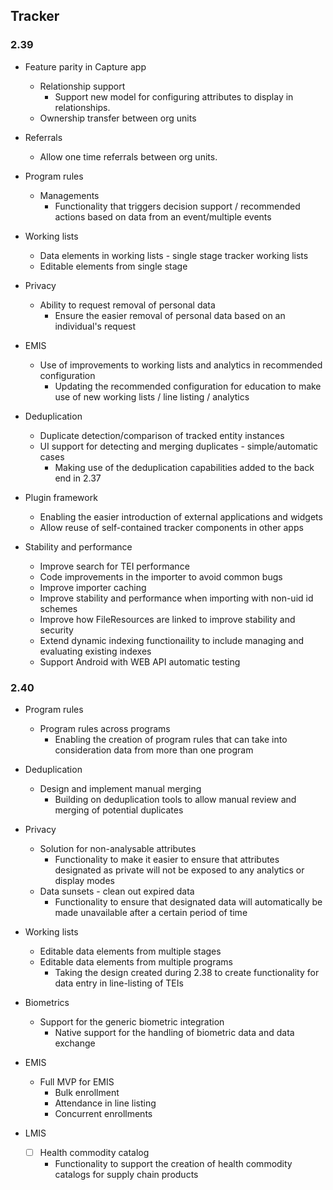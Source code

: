## Tracker

### 2.39

-   Feature parity in Capture app

    -   Relationship support
        -   Support new model for configuring attributes to display in relationships.
    -   Ownership transfer between org units

-   Referrals

    -   Allow one time referrals between org units.

-   Program rules

    -   Managements
        -   Functionality that triggers decision support / recommended actions based on data from an event/multiple events

-   Working lists

    -   Data elements in working lists - single stage tracker working lists
    -   Editable elements from single stage

-   Privacy

    -   Ability to request removal of personal data
        -   Ensure the easier removal of personal data based on an individual's request

-   EMIS

    -   Use of improvements to working lists and analytics in recommended configuration
        -   Updating the recommended configuration for education to make use of new working lists / line listing / analytics

-   Deduplication

    -   Duplicate detection/comparison of tracked entity instances
    -   UI support for detecting and merging duplicates - simple/automatic cases
        -   Making use of the deduplication capabilities added to the back end in 2.37

-   Plugin framework

    -   Enabling the easier introduction of external applications and widgets
    -   Allow reuse of self-contained tracker components in other apps

-   Stability and performance

    -   Improve search for TEI performance
    -   Code improvements in the importer to avoid common bugs
    -   Improve importer caching
    -   Improve stability and performance when importing with non-uid id schemes
    -   Improve how FileResources are linked to improve stability and security
    -   Extend dynamic indexing functionaility to include managing and evaluating existing indexes
    -   Support Android with WEB API automatic testing

### 2.40

-   Program rules
    -   Program rules across programs
        -   Enabling the creation of program rules that can take into consideration data from more than one program
        
-   Deduplication

    -   Design and implement manual merging
        -   Building on deduplication tools to allow manual review and merging of potential duplicates

-   Privacy

    -   Solution for non-analysable attributes
        -   Functionality to make it easier to ensure that attributes designated as private will not be exposed to any analytics or display modes
    -   Data sunsets - clean out expired data
        -   Functionality to ensure that designated data will automatically be made unavailable after a certain period of time

-   Working lists
    
    -   Editable data elements from multiple stages
    -   Editable data elements from multiple programs
        -   Taking the design created during 2.38 to create functionality for data entry in line-listing of TEIs
-   Biometrics

    -   Support for the generic biometric integration
        -   Native support for the handling of biometric data and data exchange


-   EMIS

    -   Full MVP for EMIS
        -   Bulk enrollment
        -   Attendance in line listing
        -   Concurrent enrollments

-   LMIS

    -   [ ] Health commodity catalog
        -   Functionality to support the creation of health commodity catalogs for supply chain products
